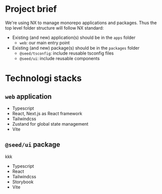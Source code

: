 # Project brief

We're using NX to manage monorepo applications and packages. Thus the top level
folder structure will follow NX standard:

- Existing (and new) application(s) should be in the `apps` folder
  - `web`: our main entry point
- Existing (and new) package(s) should be in the `packages` folder
  - `@seed/tsconfig`: include reusable tsconfig files
  - `@seed/ui`: include reusable components

# Technologi stacks

## `web` application

- Typescript
- React, Next.js as React framework
- Tailwindcss
- Zustand for global state management
- Vite

## `@seed/ui` package
kkk
- Typescript
- React
- Tailwindcss
- Storybook
- Vite
